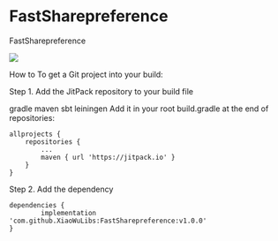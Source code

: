 # FastSharepreference
FastSharepreference

[![](https://jitpack.io/v/XiaoWuLibs/FastSharepreference.svg)](https://jitpack.io/#XiaoWuLibs/FastSharepreference)


How to
To get a Git project into your build:

Step 1. Add the JitPack repository to your build file

gradle
maven
sbt
leiningen
Add it in your root build.gradle at the end of repositories:

	allprojects {
		repositories {
			...
			maven { url 'https://jitpack.io' }
		}
	}
Step 2. Add the dependency

	dependencies {
	        implementation 'com.github.XiaoWuLibs:FastSharepreference:v1.0.0'
	}
